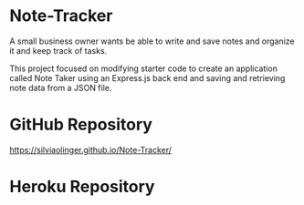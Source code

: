 # Note-Tracker

A small business owner
 wants be able to write and save notes
and   organize it and keep track of tasks.

This project focused on  modifying starter code to create an application called Note Taker  using an Express.js back end and  saving and retrieving note data from a JSON file.


# GitHub Repository
 https://silviaolinger.github.io/Note-Tracker/

 # Heroku Repository
 
